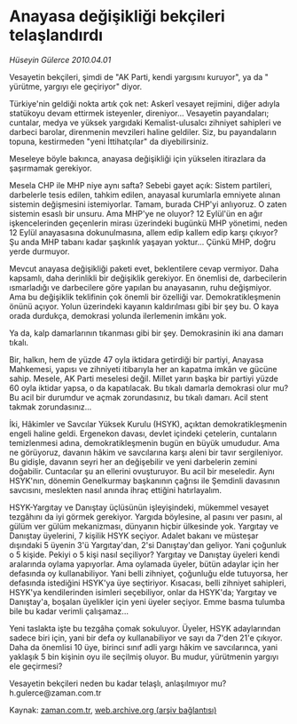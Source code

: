 # Anayasa değişikliği bekçileri telaşlandırdı

*Hüseyin Gülerce 2010.04.01*

<td class="columnist-detail">
<p>Vesayetin bekçileri, şimdi de "AK Parti, kendi yargısını kuruyor", ya da " yürütme, yargıyı ele geçiriyor" diyor.</p>
<p>
<div id="haberMetinDiv">
<p>Türkiye'nin geldiği nokta artık çok net: Askerî vesayet rejimini, diğer adıyla statükoyu devam ettirmek isteyenler, direniyor... Vesayetin payandaları; cuntalar, medya ve yüksek yargıdaki Kemalist-ulusalcı zihniyet sahipleri ve darbeci barolar, direnmenin mevzileri haline geldiler. Siz, bu payandaların topuna, kestirmeden "yeni İttihatçılar" da diyebilirsiniz.
<p>Meseleye böyle bakınca, anayasa değişikliği için yükselen itirazlara da şaşırmamak gerekiyor.
<p>Mesela CHP ile MHP niye aynı safta? Sebebi gayet açık: Sistem partileri, darbelerle tesis edilen, tahkim edilen, anayasal kurumlarla emniyete alınan sistemin değişmesini istemiyorlar. Tamam, burada CHP'yi anlıyoruz. O zaten sistemin esaslı bir unsuru. Ama MHP'ye ne oluyor? 12 Eylül'ün en ağır işkencelerinden geçenlerin mirası üzerindeki bugünkü MHP yönetimi, neden 12 Eylül anayasasına dokunulmasına, allem edip kallem edip karşı çıkıyor? Şu anda MHP tabanı kadar şaşkınlık yaşayan yoktur... Çünkü MHP, doğru yerde durmuyor.
<p>Mevcut anayasa değişikliği paketi evet, beklentilere cevap vermiyor. Daha kapsamlı, daha derinlikli bir değişiklik gerekiyor. En önemlisi de, darbecilerin ısmarladığı ve darbecilere göre yapılan bu anayasanın, ruhu değişmiyor. Ama bu değişiklik teklifinin çok önemli bir özelliği var. Demokratikleşmenin önünü açıyor. Yolun üzerindeki kayanın kaldırılması gibi bir şey bu. O kaya orada durdukça, demokrasi yolunda ilerlemenin imkânı yok.
<p>Ya da, kalp damarlarının tıkanması gibi bir şey. Demokrasinin iki ana damarı tıkalı.
<p>Bir, halkın, hem de yüzde 47 oyla iktidara getirdiği bir partiyi, Anayasa Mahkemesi, yapısı ve zihniyeti itibarıyla her an kapatma imkân ve gücüne sahip. Mesele, AK Parti meselesi değil. Millet yarın başka bir partiyi yüzde 60 oyla iktidar yapsa, o da kapatılacak. Bu tıkalı damarla demokrasi olur mu? Bu acil bir durumdur ve açmak zorundasınız, bu tıkalı damarı. Acil stent takmak zorundasınız...
<p>İki, Hâkimler ve Savcılar Yüksek Kurulu (HSYK), açıktan demokratikleşmenin engeli haline geldi. Ergenekon davası, devlet içindeki çetelerin, cuntaların temizlenmesi adına, demokratikleşmenin bugün en büyük umududur. Ama ne görüyoruz, davanın hâkim ve savcılarına karşı aleni bir tavır sergileniyor. Bu gidişle, davanın seyri her an değişebilir ve yeni darbelerin zemini doğabilir. Cuntacılar şu an ellerini ovuşturuyor. Bu acil bir meseledir. Aynı HSYK'nın, dönemin Genelkurmay başkanının çağrısı ile Şemdinli davasının savcısını, meslekten nasıl anında ihraç ettiğini hatırlayalım.
<p>HSYK-Yargıtay ve Danıştay üçlüsünün işleyişindeki, mükemmel vesayet tezgâhını da iyi görmek gerekiyor. Yargıda böylesine, al pasını ver pasını, al gülüm ver gülüm mekanizması, dünyanın hiçbir ülkesinde yok. Yargıtay ve Danıştay üyelerini, 7 kişilik HSYK seçiyor. Adalet bakanı ve müsteşar dışındaki 5 üyenin 3'ü Yargıtay'dan, 2'si Danıştay'dan geliyor. Yani çoğunluk o 5 kişide. Pekiyi o 5 kişi nasıl seçiliyor? Yargıtay ve Danıştay üyeleri kendi aralarında oylama yapıyorlar. Ama oylamada üyeler, bütün adaylar için her defasında oy kullanabiliyor. Yani belli zihniyet, çoğunluğu elde tutuyorsa, her defasında istediğini HSYK'ya üye seçtiriyor. Kısacası, belli zihniyet sahipleri, HSYK'ya kendilerinden isimleri seçebiliyor, onlar da HSYK'da; Yargıtay ve Danıştay'a, boşalan üyelikler için yeni üyeler seçiyor. Emme basma tulumba bile bu kadar verimli çalışamaz...
<p>Yeni taslakta işte bu tezgâha çomak sokuluyor. Üyeler, HSYK adaylarından sadece biri için, yani bir defa oy kullanabiliyor ve sayı da 7'den 21'e çıkıyor. Daha da önemlisi 10 üye, birinci sınıf adli yargı hâkim ve savcılarınca, yani yaklaşık 5 bin kişinin oyu ile seçilmiş oluyor. Bu mudur, yürütmenin yargıyı ele geçirmesi?
<p>Vesayetin bekçileri neden bu kadar telaşlı, anlaşılmıyor mu? h.gulerce@zaman.com.tr</p></p></p></p></p></p></p></p></p></p></div>
</p>
<a href="http://web.archive.org/web/20110107130203/mailto:h.gulerce@zaman.com.tr">
</a></td>

Kaynak: [zaman.com.tr](http://zaman.com.tr/yazar.do?yazino=968011), [web.archive.org (arşiv bağlantısı)](http://web.archive.org/web/20110107130203/http://www.zaman.com.tr/yazar.do?yazino=968011)
